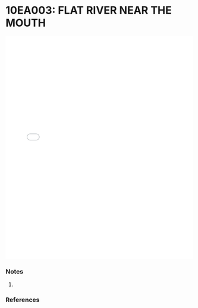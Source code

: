 # 10EA003: FLAT RIVER NEAR THE MOUTH

<iframe src="/distribution_estimation/_static/stations/10EA003_fdc.html" width="100%" height="600" frameborder="0"></iframe>

### Notes
1. 

### References

